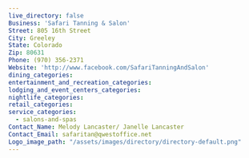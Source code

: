 ```yaml
---
live_directory: false
Business: 'Safari Tanning & Salon'
Street: 805 16th Street
City: Greeley
State: Colorado
Zip: 80631
Phone: (970) 356-2371
Website: 'http://www.facebook.com/SafariTanningAndSalon'
dining_categories:
entertainment_and_recreation_categories:
lodging_and_event_centers_categories:
nightlife_categories:
retail_categories:
service_categories:
  - salons-and-spas
Contact_Name: Melody Lancaster/ Janelle Lancaster
Contact_Email: safaritan@qwestoffice.net
Logo_image_path: "/assets/images/directory/directory-default.png"
---
```



